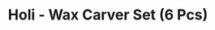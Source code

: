 ---
layout: product
title: "Holi - Wax Carver Set (6 Pcs)"
price: "1300" 
desc: "Alat za vajanje"
img_path: "/assets/img/HO123.webp"
brand: "N/A"
available: true
special_offer: false
new: false
soon: false
cat: "070000"
subcat: "0N/A"
subsubcat: "0N/A"
sifra: "HO123"
popular: false
---